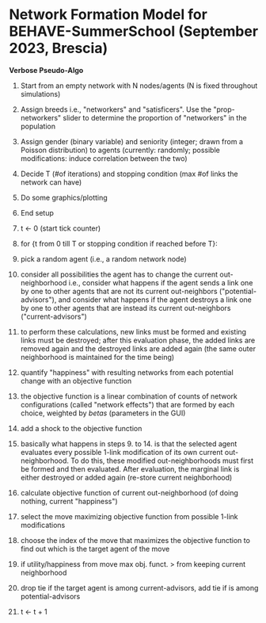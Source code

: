 # Network Formation Model for BEHAVE-SummerSchool (September 2023, Brescia) 

**Verbose Pseudo-Algo**

1. Start from an empty network with N nodes/agents (N is fixed throughout simulations)
2. Assign breeds i.e., "networkers" and "satisficers". Use the "prop-networkers" slider to determine the proportion of "networkers" in
   the population
3. Assign gender (binary variable) and seniority (integer; drawn from a Poisson distribution) to agents (currently: randomly; possible modifications: induce correlation between the two)
4. Decide T (#of iterations) and stopping condition (max #of links the network can have)
5. Do some graphics/plotting
6. End setup

7. t <- 0 (start tick counter)
8. for {t from 0 till T or stopping condition if reached before T}:
9. pick a random agent (i.e., a random network node)
10. consider all possibilities the agent has to change the current out-neighborhood i.e., consider what happens if the agent sends a link one by one to other agents that are not its current out-neighbors ("potential-advisors"), and consider what happens if the agent destroys a link one by one to other agents that are instead its current out-neighbors ("current-advisors")
11. to perform these calculations, new links must be formed and existing links must be destroyed; after this evaluation phase, the added links are removed again and the destroyed links are added again (the same outer neighborhood is maintained for the time being)
12. quantify "happiness" with resulting networks from each potential change with an objective function
13. the objective function is a linear combination of counts of network configurations (called "network effects") that are formed by each choice, weighted by _betas_ (parameters in the GUI)
14. add a shock to the objective function
15. basically what happens in steps 9. to 14. is that the selected agent evaluates every possible 1-link modification of its own current out-neighborhood. To do this, these modified out-neighborhoods must first be formed and then evaluated. After evaluation, the marginal link is either destroyed or added again (re-store current neighborhood)
16. calculate objective function of current out-neighborhood (of doing nothing, current "happiness")
17. select the move maximizing objective function from possible 1-link modifications
18. choose the index of the move that maximizes the objective function to find out which is the target agent of the move
19. if utility/happiness from move max obj. funct. > from keeping current neighborhood
20. drop tie if the target agent is among current-advisors, add tie if is among potential-advisors
21. t <- t + 1

